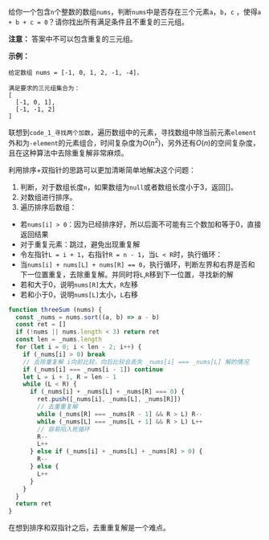 给你一个包含`n`个整数的数组`nums`，判断`nums`中是否存在三个元素`a`，`b`，`c` ，使得`a + b + c = 0`？请你找出所有满足条件且不重复的三元组。

**注意：** 答案中不可以包含重复的三元组。

**示例：**
```
给定数组 nums = [-1, 0, 1, 2, -1, -4]，

满足要求的三元组集合为：
[
  [-1, 0, 1],
  [-1, -1, 2]
]
```

联想到`code_1_寻找两个加数`，遍历数组中的元素，寻找数组中除当前元素`element`外和为`-element`的元素组合，时间复杂度为$O(n^2)$，另外还有$O(n)$的空间复杂度，且在这种算法中去除重复解非常麻烦。

利用排序+双指针的思路可以更加清晰简单地解决这个问题：

1. 判断，对于数组长度`n`，如果数组为`null`或者数组长度小于3，返回[]。
2. 对数组进行排序。
3. 遍历排序后数组：
  - 若`nums[i] > 0`：因为已经排序好，所以后面不可能有三个数加和等于0，直接返回结果
  - 对于重复元素：跳过，避免出现重复解
  - 令左指针`L = i + 1`，右指针`R = n - 1`，当`L < R`时，执行循环：
  - 当`nums[i] + nums[L] + nums[R] == 0`，执行循环，判断左界和右界是否和下一位置重复，去除重复解。并同时将`L`,`R`移到下一位置，寻找新的解
  - 若和大于0，说明`nums[R]`太大，`R`左移
  - 若和小于0，说明`nums[L]`太小，`L`右移

```js
function threeSum (nums) {
  const _nums = nums.sort((a, b) => a - b)
  const ret = []
  if (!nums || nums.length < 3) return ret
  const len = _nums.length
  for (let i = 0; i < len - 2; i++) {
    if (_nums[i] > 0) break
    // 去除重复解 i向前比较，向后比较会丢失 _nums[i] === _nums[L] 解的情况
    if (_nums[i] === _nums[i - 1]) continue
    let L = i + 1, R = len - 1
    while (L < R) {
      if (_nums[i] + _nums[L] + _nums[R] === 0) {
        ret.push([_nums[i], _nums[L], _nums[R]])
        // 去重重复解
        while (_nums[R] === _nums[R - 1] && R > L) R--
        while (_nums[L] === _nums[L + 1] && R > L) L++
        // 容易陷入死循环
        R--
        L++
      } else if (_nums[i] + _nums[L] + _nums[R] > 0) {
        R--
      } else {
        L++
      }
    }
  }
  return ret
}
```

在想到排序和双指针之后，去重重复解是一个难点。